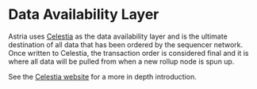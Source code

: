 # Data Availability Layer

Astria uses [Celestia](https://github.com/celestiaorg) as the data
availability layer and is the ultimate destination of all data that has been
ordered by the sequencer network. Once written to Celestia, the transaction
order is considered final and it is where all data will be pulled from when a
new rollup node is spun up.

See the [Celestia website](https://celestia.org/what-is-celestia/) for a more
in depth introduction.
